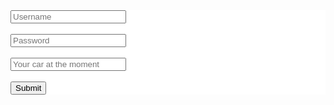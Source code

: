 <style>
.signupform {
    background-color: white;
}
</style>

<form class = "signupform" >
    <input type = "text" placeholder = "Username">
    <br>
    <br>
    <input type = "text" placeholder = "Password">
    <br>
    <br>
    <input type = "text" placeholder = "Your car at the moment">
    <br>
    <br>
    <button type = "submit"> Submit </button>

</form>
